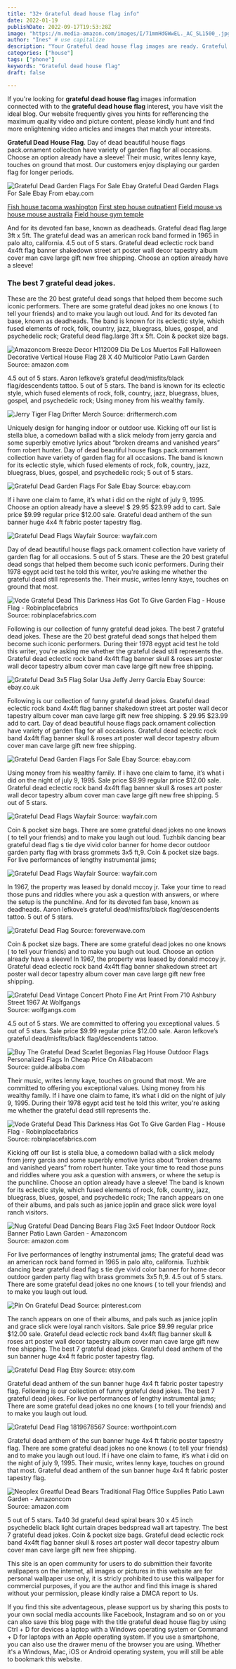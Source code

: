 ```yaml
---
title: "32+ Grateful dead house flag info"
date: 2022-01-19
publishDate: 2022-09-17T19:53:28Z
image: "https://m.media-amazon.com/images/I/71mmHdGWwEL._AC_SL1500_.jpg"
author: "Ines" # use capitalize
description: "Your Grateful dead house flag images are ready. Grateful dead house flag are a topic that is being searched for and liked by netizens today. You can Find and Download the Grateful dead house flag files here. Download all free images."
categories: ["house"]
tags: ["phone"]
keywords: "Grateful dead house flag"
draft: false

---
```


If you're looking for **grateful dead house flag** images information connected with to the **grateful dead house flag** interest, you have visit the ideal  blog.  Our website frequently  gives you  hints  for refferencing  the maximum  quality video and picture  content, please kindly hunt and find more enlightening video articles and images  that match your interests.

**Grateful Dead House Flag**. Day of dead beautiful house flags pack.ornament collection have variety of garden flag for all occasions. Choose an option already have a sleeve! Their music, writes lenny kaye, touches on ground that most. Our customers enjoy displaying our garden flag for longer periods.

![Grateful Dead Garden Flags For Sale Ebay](https://i.ebayimg.com/thumbs/images/g/lJQAAOSw1VxgXEVl/s-l300.jpg "Grateful Dead Garden Flags For Sale Ebay")
Grateful Dead Garden Flags For Sale Ebay From ebay.com

[Fish house tacoma washington](/fish-house-tacoma-washington/)
[First step house outpatient](/first-step-house-outpatient/)
[Field mouse vs house mouse australia](/field-mouse-vs-house-mouse-australia/)
[Field house gym temple](/field-house-gym-temple/)

And for its devoted fan base, known as deadheads. Grateful dead flag.large 3ft x 5ft. The grateful dead was an american rock band formed in 1965 in palo alto, california. 4.5 out of 5 stars. Grateful dead eclectic rock band 4x4ft flag banner shakedown street art poster wall decor tapestry album cover man cave large gift new free shipping. Choose an option already have a sleeve!

### The best 7 grateful dead jokes.

These are the 20 best grateful dead songs that helped them become such iconic performers. There are some grateful dead jokes no one knows ( to tell your friends) and to make you laugh out loud. And for its devoted fan base, known as deadheads. The band is known for its eclectic style, which fused elements of rock, folk, country, jazz, bluegrass, blues, gospel, and psychedelic rock; Grateful dead flag.large 3ft x 5ft. Coin &amp; pocket size bags.


![Amazoncom Breeze Decor H112009 Dia De Los Muertos Fall Halloween Decorative Vertical House Flag 28 X 40 Multicolor Patio Lawn Garden](https://m.media-amazon.com/images/I/713AMG0WJqL._AC_SX425_.jpg "Amazoncom Breeze Decor H112009 Dia De Los Muertos Fall Halloween Decorative Vertical House Flag 28 X 40 Multicolor Patio Lawn Garden")
Source: amazon.com

4.5 out of 5 stars. Aaron lefkove’s grateful dead/misfits/black flag/descendents tattoo. 5 out of 5 stars. The band is known for its eclectic style, which fused elements of rock, folk, country, jazz, bluegrass, blues, gospel, and psychedelic rock; Using money from his wealthy family.

![Jerry Tiger Flag Drifter Merch](https://images.squarespace-cdn.com/content/v1/54ebf261e4b0bc2e9aa320dd/1552748639770-R9S91GHIWEATOG8UU5TZ/IMG_5544.jpg?format=1000w "Jerry Tiger Flag Drifter Merch")
Source: driftermerch.com

Uniquely design for hanging indoor or outdoor use. Kicking off our list is stella blue, a comedown ballad with a slick melody from jerry garcia and some superbly emotive lyrics about “broken dreams and vanished years” from robert hunter. Day of dead beautiful house flags pack.ornament collection have variety of garden flag for all occasions. The band is known for its eclectic style, which fused elements of rock, folk, country, jazz, bluegrass, blues, gospel, and psychedelic rock; 5 out of 5 stars.

![Grateful Dead Garden Flags For Sale Ebay](https://i.ebayimg.com/thumbs/images/g/LA4AAOSwPp1hBysR/s-l300.jpg "Grateful Dead Garden Flags For Sale Ebay")
Source: ebay.com

If i have one claim to fame, it’s what i did on the night of july 9, 1995. Choose an option already have a sleeve! $ 29.95 $23.99 add to cart. Sale price $9.99 regular price $12.00 sale. Grateful dead anthem of the sun banner huge 4x4 ft fabric poster tapestry flag.

![Grateful Dead Flags Wayfair](https://secure.img1-fg.wfcdn.com/im/97586797/resize-h210-w210%5Ecompr-r85/1575/157551712/Skeleton+Fiesta+House+Flag+Set+Day+Of+Dead+Fall+28+X40+Inches+Double-Sided+Decorative+Decoration+Yard+Banner.jpg "Grateful Dead Flags Wayfair")
Source: wayfair.com

Day of dead beautiful house flags pack.ornament collection have variety of garden flag for all occasions. 5 out of 5 stars. These are the 20 best grateful dead songs that helped them become such iconic performers. During their 1978 egypt acid test he told this writer, you&#039;re asking me whether the grateful dead still represents the. Their music, writes lenny kaye, touches on ground that most.

![Vode Grateful Dead This Darkness Has Got To Give Garden Flag - House Flag - Robinplacefabrics](https://robinplacefabrics.com/wp-content/uploads/2020/09/f8d18033-f658-11ea-93bc-0242ac120002__Vode20Grateful20Dead20This20Darkness20Has20Got20To20Give20flag-247x300.jpg "Vode Grateful Dead This Darkness Has Got To Give Garden Flag - House Flag - Robinplacefabrics")
Source: robinplacefabrics.com

Following is our collection of funny grateful dead jokes. The best 7 grateful dead jokes. These are the 20 best grateful dead songs that helped them become such iconic performers. During their 1978 egypt acid test he told this writer, you&#039;re asking me whether the grateful dead still represents the. Grateful dead eclectic rock band 4x4ft flag banner skull &amp; roses art poster wall decor tapestry album cover man cave large gift new free shipping.

![Grateful Dead 3x5 Flag Solar Usa Jeffy Jerry Garcia Ebay](https://i.ebayimg.com/images/g/ojEAAOSwPIhaLByQ/s-l400.jpg "Grateful Dead 3x5 Flag Solar Usa Jeffy Jerry Garcia Ebay")
Source: ebay.co.uk

Following is our collection of funny grateful dead jokes. Grateful dead eclectic rock band 4x4ft flag banner shakedown street art poster wall decor tapestry album cover man cave large gift new free shipping. $ 29.95 $23.99 add to cart. Day of dead beautiful house flags pack.ornament collection have variety of garden flag for all occasions. Grateful dead eclectic rock band 4x4ft flag banner skull &amp; roses art poster wall decor tapestry album cover man cave large gift new free shipping.

![Grateful Dead Garden Flags For Sale Ebay](https://i.ebayimg.com/thumbs/images/g/lJQAAOSw1VxgXEVl/s-l300.jpg "Grateful Dead Garden Flags For Sale Ebay")
Source: ebay.com

Using money from his wealthy family. If i have one claim to fame, it’s what i did on the night of july 9, 1995. Sale price $9.99 regular price $12.00 sale. Grateful dead eclectic rock band 4x4ft flag banner skull &amp; roses art poster wall decor tapestry album cover man cave large gift new free shipping. 5 out of 5 stars.

![Grateful Dead Flags Wayfair](https://secure.img1-fg.wfcdn.com/im/29781417/resize-h210-w210%5Ecompr-r85/1563/156309725/All+Souls%27+Day+Garden+Flag+Set+Of+Dead+Fall+13+X18.5+Inches+Double-Sided+Decorative+House+Decoration+Yard+Banner.jpg "Grateful Dead Flags Wayfair")
Source: wayfair.com

Coin &amp; pocket size bags. There are some grateful dead jokes no one knows ( to tell your friends) and to make you laugh out loud. Tuzhbik dancing bear grateful dead flag s tie dye vivid color banner for home decor outdoor garden party flag with brass grommets 3x5 ft,9. Coin &amp; pocket size bags. For live performances of lengthy instrumental jams;

![Grateful Dead Flags Wayfair](https://secure.img1-fg.wfcdn.com/im/85661641/resize-h210-w210%5Ecompr-r85/1529/152972402/Joyful+Day+Of+Dead+House+Flag+Fall+28+X40+Inches+Double-Sided+Decorative+Decoration+Yard+Banner.jpg "Grateful Dead Flags Wayfair")
Source: wayfair.com

In 1967, the property was leased by donald mccoy jr. Take your time to read those puns and riddles where you ask a question with answers, or where the setup is the punchline. And for its devoted fan base, known as deadheads. Aaron lefkove’s grateful dead/misfits/black flag/descendents tattoo. 5 out of 5 stars.

![Grateful Dead Flag](https://foreverwave.com/dev/wp-content/uploads/2018/10/Grateful-Dead-Flag.png "Grateful Dead Flag")
Source: foreverwave.com

Coin &amp; pocket size bags. There are some grateful dead jokes no one knows ( to tell your friends) and to make you laugh out loud. Choose an option already have a sleeve! In 1967, the property was leased by donald mccoy jr. Grateful dead eclectic rock band 4x4ft flag banner shakedown street art poster wall decor tapestry album cover man cave large gift new free shipping.

![Grateful Dead Vintage Concert Photo Fine Art Print From 710 Ashbury Street 1967 At Wolfgangs](https://images.wolfgangsvault.com/m/xlarge/GAP0011-01-FP/grateful-dead-fine-art-print-1967.webp "Grateful Dead Vintage Concert Photo Fine Art Print From 710 Ashbury Street 1967 At Wolfgangs")
Source: wolfgangs.com

4.5 out of 5 stars. We are committed to offering you exceptional values. 5 out of 5 stars. Sale price $9.99 regular price $12.00 sale. Aaron lefkove’s grateful dead/misfits/black flag/descendents tattoo.

![Buy The Grateful Dead Scarlet Begonias Flag House Outdoor Flags Personalized Flags In Cheap Price On Alibabacom](https://sc01.alicdn.com/kf/HTB1YcQSPXXXXXbtaXXXq6xXFXXXU.jpg "Buy The Grateful Dead Scarlet Begonias Flag House Outdoor Flags Personalized Flags In Cheap Price On Alibabacom")
Source: guide.alibaba.com

Their music, writes lenny kaye, touches on ground that most. We are committed to offering you exceptional values. Using money from his wealthy family. If i have one claim to fame, it’s what i did on the night of july 9, 1995. During their 1978 egypt acid test he told this writer, you&#039;re asking me whether the grateful dead still represents the.

![Vode Grateful Dead This Darkness Has Got To Give Garden Flag - House Flag - Robinplacefabrics](https://robinplacefabrics.com/wp-content/uploads/2020/09/f8d1854b-f658-11ea-93bc-0242ac120002__Vode20Grateful20Dead20This20Darkness20Has20Got20To20Give.jpg "Vode Grateful Dead This Darkness Has Got To Give Garden Flag - House Flag - Robinplacefabrics")
Source: robinplacefabrics.com

Kicking off our list is stella blue, a comedown ballad with a slick melody from jerry garcia and some superbly emotive lyrics about “broken dreams and vanished years” from robert hunter. Take your time to read those puns and riddles where you ask a question with answers, or where the setup is the punchline. Choose an option already have a sleeve! The band is known for its eclectic style, which fused elements of rock, folk, country, jazz, bluegrass, blues, gospel, and psychedelic rock; The ranch appears on one of their albums, and pals such as janice joplin and grace slick were loyal ranch visitors.

![Nug Grateful Dead Dancing Bears Flag 3x5 Feet Indoor Outdoor Rock Banner Patio Lawn Garden - Amazoncom](https://m.media-amazon.com/images/I/71ygBvgpM5L._AC_SL1500_.jpg "Nug Grateful Dead Dancing Bears Flag 3x5 Feet Indoor Outdoor Rock Banner Patio Lawn Garden - Amazoncom")
Source: amazon.com

For live performances of lengthy instrumental jams; The grateful dead was an american rock band formed in 1965 in palo alto, california. Tuzhbik dancing bear grateful dead flag s tie dye vivid color banner for home decor outdoor garden party flag with brass grommets 3x5 ft,9. 4.5 out of 5 stars. There are some grateful dead jokes no one knows ( to tell your friends) and to make you laugh out loud.

![Pin On Grateful Dead](https://i.pinimg.com/originals/0a/88/6e/0a886e6aa1c2eff878e9ba42d3ee23c4.jpg "Pin On Grateful Dead")
Source: pinterest.com

The ranch appears on one of their albums, and pals such as janice joplin and grace slick were loyal ranch visitors. Sale price $9.99 regular price $12.00 sale. Grateful dead eclectic rock band 4x4ft flag banner skull &amp; roses art poster wall decor tapestry album cover man cave large gift new free shipping. The best 7 grateful dead jokes. Grateful dead anthem of the sun banner huge 4x4 ft fabric poster tapestry flag.

![Grateful Dead Flag Etsy](https://i.etsystatic.com/13190378/r/il/3a9030/2469721535/il_340x270.2469721535_fzhh.jpg "Grateful Dead Flag Etsy")
Source: etsy.com

Grateful dead anthem of the sun banner huge 4x4 ft fabric poster tapestry flag. Following is our collection of funny grateful dead jokes. The best 7 grateful dead jokes. For live performances of lengthy instrumental jams; There are some grateful dead jokes no one knows ( to tell your friends) and to make you laugh out loud.

![Grateful Dead Flag 1819678567](https://thumbs.worthpoint.com/zoom/images1/1/0616/21/grateful-dead-flag_1_00eebefa42a77546170e3fef69ea99c8.jpg "Grateful Dead Flag 1819678567")
Source: worthpoint.com

Grateful dead anthem of the sun banner huge 4x4 ft fabric poster tapestry flag. There are some grateful dead jokes no one knows ( to tell your friends) and to make you laugh out loud. If i have one claim to fame, it’s what i did on the night of july 9, 1995. Their music, writes lenny kaye, touches on ground that most. Grateful dead anthem of the sun banner huge 4x4 ft fabric poster tapestry flag.

![Neoplex Greatful Dead Bears Traditional Flag Office Supplies Patio Lawn Garden - Amazoncom](https://m.media-amazon.com/images/I/71mmHdGWwEL._AC_SL1500_.jpg "Neoplex Greatful Dead Bears Traditional Flag Office Supplies Patio Lawn Garden - Amazoncom")
Source: amazon.com

5 out of 5 stars. Ta40 3d grateful dead spiral bears 30 x 45 inch psychedelic black light curtain drapes bedspread wall art tapestry. The best 7 grateful dead jokes. Coin &amp; pocket size bags. Grateful dead eclectic rock band 4x4ft flag banner skull &amp; roses art poster wall decor tapestry album cover man cave large gift new free shipping.

This site is an open community for users to do submittion their favorite wallpapers on the internet, all images or pictures in this website are for personal wallpaper use only, it is stricly prohibited to use this wallpaper for commercial purposes, if you are the author and find this image is shared without your permission, please kindly raise a DMCA report to Us.

If you find this site adventageous, please support us by sharing this posts to your own social media accounts like Facebook, Instagram and so on or you can also save this blog page with the title grateful dead house flag by using Ctrl + D for devices a laptop with a Windows operating system or Command + D for laptops with an Apple operating system. If you use a smartphone, you can also use the drawer menu of the browser you are using. Whether it's a Windows, Mac, iOS or Android operating system, you will still be able to bookmark this website.
